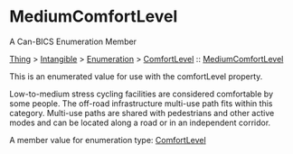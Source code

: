 # MediumComfortLevel

A Can-BICS Enumeration Member

[Thing](https://schema.org/Thing) > [Intangible](https://schema.org/Intangible) > [Enumeration](https://schema.org/Enumeration) > [ComfortLevel](ComfortLevel) :: [MediumComfortLevel](MediumComfortLevel)

This is an enumerated value for use with the comfortLevel property.

Low-to-medium stress cycling facilities are considered comfortable by some people. The off-road infrastructure multi-use path fits within this category. Multi-use paths are shared with pedestrians and other active modes and can be located along a road or in an independent corridor.

A member value for enumeration type: [ComfortLevel](ComfortLevel)
